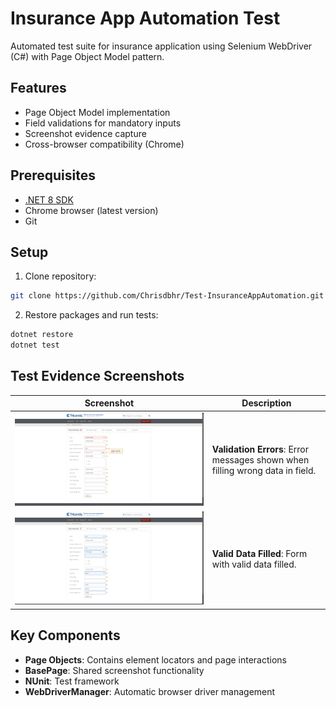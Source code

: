 # Insurance App Automation Test

Automated test suite for insurance application using Selenium WebDriver (C#) with Page Object Model pattern.

## Features
- Page Object Model implementation
- Field validations for mandatory inputs
- Screenshot evidence capture
- Cross-browser compatibility (Chrome)

## Prerequisites
- [.NET 8 SDK](https://dotnet.microsoft.com/download/dotnet/8.0)
- Chrome browser (latest version)
- Git

## Setup
1. Clone repository:
```bash
git clone https://github.com/Chrisdbhr/Test-InsuranceAppAutomation.git
```
2. Restore packages and run tests:
```bash
dotnet restore
dotnet test
```
## Test Evidence Screenshots

| Screenshot | Description |
|------------|-------------|
| ![Validation Errors](./screenshots/validation-errors.png) | **Validation Errors**: Error messages shown when filling wrong data in field. |
| ![Valid Data Entered](./screenshots/vehicle-data-filled.png) | **Valid Data Filled**: Form with valid data filled. |

## Key Components
- **Page Objects**: Contains element locators and page interactions
- **BasePage**: Shared screenshot functionality
- **NUnit**: Test framework
- **WebDriverManager**: Automatic browser driver management
